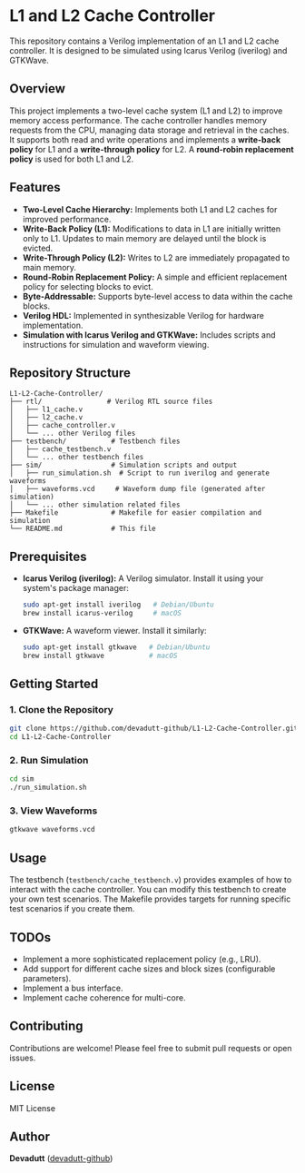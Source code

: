 # L1 and L2 Cache Controller

This repository contains a Verilog implementation of an L1 and L2 cache controller. It is designed to be simulated using Icarus Verilog (iverilog) and GTKWave.

## Overview

This project implements a two-level cache system (L1 and L2) to improve memory access performance. The cache controller handles memory requests from the CPU, managing data storage and retrieval in the caches. It supports both read and write operations and implements a **write-back policy** for L1 and a **write-through policy** for L2. A **round-robin replacement policy** is used for both L1 and L2.

## Features

- **Two-Level Cache Hierarchy:** Implements both L1 and L2 caches for improved performance.
- **Write-Back Policy (L1):** Modifications to data in L1 are initially written only to L1. Updates to main memory are delayed until the block is evicted.
- **Write-Through Policy (L2):** Writes to L2 are immediately propagated to main memory.
- **Round-Robin Replacement Policy:** A simple and efficient replacement policy for selecting blocks to evict.
- **Byte-Addressable:** Supports byte-level access to data within the cache blocks.
- **Verilog HDL:** Implemented in synthesizable Verilog for hardware implementation.
- **Simulation with Icarus Verilog and GTKWave:** Includes scripts and instructions for simulation and waveform viewing.

## Repository Structure

```
L1-L2-Cache-Controller/
├── rtl/                # Verilog RTL source files
│   ├── l1_cache.v
│   ├── l2_cache.v
│   ├── cache_controller.v
│   └── ... other Verilog files
├── testbench/           # Testbench files
│   ├── cache_testbench.v
│   └── ... other testbench files
├── sim/                 # Simulation scripts and output
│   ├── run_simulation.sh  # Script to run iverilog and generate waveforms
│   ├── waveforms.vcd     # Waveform dump file (generated after simulation)
│   └── ... other simulation related files
├── Makefile             # Makefile for easier compilation and simulation
└── README.md            # This file
```

## Prerequisites

- **Icarus Verilog (iverilog):** A Verilog simulator. Install it using your system's package manager:

  ```bash
  sudo apt-get install iverilog   # Debian/Ubuntu
  brew install icarus-verilog     # macOS
  ```

- **GTKWave:** A waveform viewer. Install it similarly:

  ```bash
  sudo apt-get install gtkwave   # Debian/Ubuntu
  brew install gtkwave           # macOS
  ```

## Getting Started

### 1. Clone the Repository

```bash
git clone https://github.com/devadutt-github/L1-L2-Cache-Controller.git
cd L1-L2-Cache-Controller
```

### 2. Run Simulation

```bash
cd sim
./run_simulation.sh
```

### 3. View Waveforms

```bash
gtkwave waveforms.vcd
```

## Usage

The testbench (`testbench/cache_testbench.v`) provides examples of how to interact with the cache controller. You can modify this testbench to create your own test scenarios. The Makefile provides targets for running specific test scenarios if you create them.

## TODOs

- Implement a more sophisticated replacement policy (e.g., LRU).
- Add support for different cache sizes and block sizes (configurable parameters).
- Implement a bus interface.
- Implement cache coherence for multi-core.

## Contributing

Contributions are welcome! Please feel free to submit pull requests or open issues.

## License

MIT License

## Author

**Devadutt** ([devadutt-github](https://github.com/devadutt-github))

